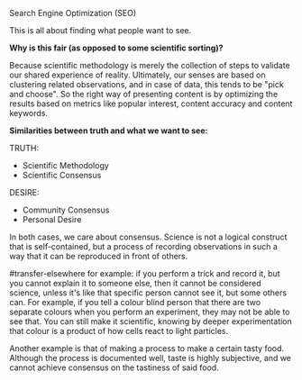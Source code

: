 Search Engine Optimization (SEO)

This is all about finding what people want to see.

**Why is this fair (as opposed to some scientific sorting)?**

Because scientific methodology is merely the collection of steps to validate our shared experience of reality. Ultimately, our senses are based on clustering related observations, and in case of data, this tends to be "pick and choose". So the right way of presenting content is by optimizing the results based on metrics like popular interest, content accuracy and content keywords.

**Similarities between truth and what we want to see:**

TRUTH:
- Scientific Methodology
- Scientific Consensus

DESIRE:
- Community Consensus
- Personal Desire

In both cases, we care about consensus. Science is not a logical construct that is self-contained, but a process of recording observations in such a way that it can be reproduced in front of others.

#transfer-elsewhere for example: if you perform a trick and record it, but you cannot explain it to someone else, then it cannot be considered science, unless it's like that specific person cannot see it, but some others can. For example, if you tell a colour blind person that there are two separate colours when you perform an experiment, they may not be able to see that. You can still make it scientific, knowing by deeper experimentation that colour is a product of how cells react to light particles.

Another example is that of making a process to make a certain tasty food. Although the process is documented well, taste is highly subjective, and we cannot achieve consensus on the tastiness of said food.